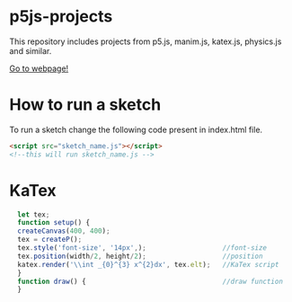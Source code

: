 # p5js-projects

This repository includes projects from p5.js, manim.js, katex.js, physics.js and similar.

[Go to webpage!](https://two-ticks.github.io/p5js-projects/) 

# How to run a sketch
To run a sketch change the following code present in index.html file.
``` html
<script src="sketch_name.js"></script> 
<!--this will run sketch_name.js -->
```
# KaTex
```javascript
  let tex;
  function setup() {
  createCanvas(400, 400);                 
  tex = createP(); 
  tex.style('font-size', '14px',);                   //font-size
  tex.position(width/2, height/2);                   //position
  katex.render('\\int _{0}^{3} x^{2}dx', tex.elt);   //KaTex script 
  }
  function draw() {                                  //draw function
  }
```
